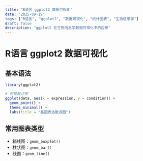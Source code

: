 ```yaml
---
title: "R语言 ggplot2 数据可视化"
date: "2025-09-19"
tags: ["R语言", "ggplot2", "数据可视化", "统计图表", "生物信息学"]
draft: false
description: "ggplot2 在生物信息学数据可视化中的应用"
---
```


# R语言 ggplot2 数据可视化

## 基本语法

```r
library(ggplot2)

# 创建散点图
ggplot(data, aes(x = expression, y = condition)) +
  geom_point() +
  theme_minimal() +
  labs(title = "基因表达散点图")
```

## 常用图表类型

- 箱线图：`geom_boxplot()`
- 柱状图：`geom_bar()`
- 线图：`geom_line()`